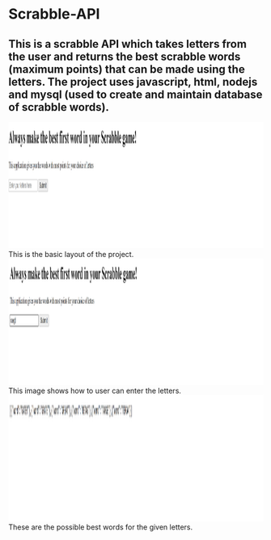 # Scrabble-API
## This is a scrabble API which takes letters from the user and returns the best scrabble words (maximum points) that can be made using the letters. The project uses javascript, html, nodejs and mysql (used to create and maintain database of scrabble words).
<img src="layout.png" alt="layout" width=1200px height=250px>
This is the basic layout of the project.
<img src="enteringletters.png" alt="entering letters" width=1200px height=250px>
This image shows how to user can enter the letters.
<img src="result.png" alt="result" width=1200px height=250px>
These are the possible best words for the given letters.
